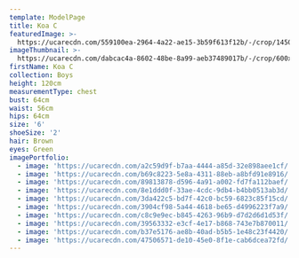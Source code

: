```yaml
---
template: ModelPage
title: Koa C
featuredImage: >-
  https://ucarecdn.com/559100ea-2964-4a22-ae15-3b59f613f12b/-/crop/1450x999/0,0/-/preview/
imageThumbnail: >-
  https://ucarecdn.com/dabcac4a-8602-48be-8a99-aeb37489017b/-/crop/600x787/42,7/-/preview/
firstName: Koa C
collection: Boys
height: 120cm
measurementType: chest
bust: 64cm
waist: 56cm
hips: 64cm
size: '6'
shoeSize: '2'
hair: Brown
eyes: Green
imagePortfolio:
  - image: 'https://ucarecdn.com/a2c59d9f-b7aa-4444-a85d-32e898aee1cf/'
  - image: 'https://ucarecdn.com/b69c8223-5e8a-4311-88eb-a8bfd91e8916/'
  - image: 'https://ucarecdn.com/89813878-d596-4a91-a002-fd7fa112baef/'
  - image: 'https://ucarecdn.com/8e1ddd0f-33ae-4cdc-9db4-b4bb0513ab3d/'
  - image: 'https://ucarecdn.com/3da422c5-bd7f-42c0-bc59-6823c85f15cd/'
  - image: 'https://ucarecdn.com/3904cf98-5a44-4618-be65-d4996223f7a9/'
  - image: 'https://ucarecdn.com/c8c9e9ec-b845-4263-96b9-d7d2d6d1d53f/'
  - image: 'https://ucarecdn.com/39563332-e3cf-4e17-b868-743e7b870011/'
  - image: 'https://ucarecdn.com/b37e5176-ae8b-40ad-b5b5-1e48c23f4420/'
  - image: 'https://ucarecdn.com/47506571-de10-45e0-8f1e-cab6dcea72fd/'
---
```


